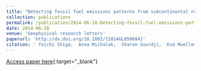 ```yaml
---
title: "Detecting fossil fuel emissions patterns from subcontinental regions using North American in situ CO2 measurements."
collection: publications
permalink: /publication/2014-06-28-Detecting-fossil-fuel-emissions-patterns-from-subcontinental-regions-using-North-American-in-situ-CO2-measurements
date: 2014-06-28
venue: 'Geophysical research letters'
paperurl: 'http://dx.doi.org/10.1002/{2014GL059684}'
citation: ' Yoichi Shiga,  Anna Michalak,  Sharon Gourdji,  Kim Mueller,  Vineet Yadav, &quot;Detecting fossil fuel emissions patterns from subcontinental regions using North American in situ CO2 measurements..&quot; Geophysical research letters, 2014.'
---
```

[Access paper here](http://dx.doi.org/10.1002/{2014GL059684}){:target="_blank"}
